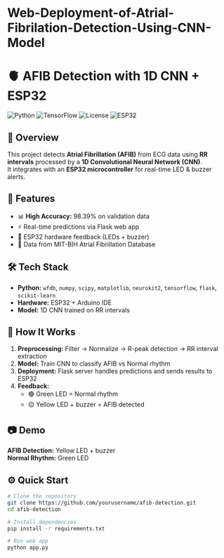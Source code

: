 # Web-Deployment-of-Atrial-Fibrilation-Detection-Using-CNN-Model
# 🫀 AFIB Detection with 1D CNN + ESP32

![Python](https://img.shields.io/badge/Python-3.9%2B-blue)
![TensorFlow](https://img.shields.io/badge/TensorFlow-2.x-orange)
![License](https://img.shields.io/badge/License-MIT-green)
![ESP32](https://img.shields.io/badge/Hardware-ESP32-yellow)

## 📌 Overview
This project detects **Atrial Fibrillation (AFIB)** from ECG data using **RR intervals** processed by a **1D Convolutional Neural Network (CNN)**.  
It integrates with an **ESP32 microcontroller** for real-time LED & buzzer alerts.

## 🚀 Features
- 📊 **High Accuracy:** 98.39% on validation data
- ⚡ Real-time predictions via Flask web app
- 🔔 ESP32 hardware feedback (LEDs + buzzer)
- 🔬 Data from MIT-BIH Atrial Fibrillation Database

## 🛠 Tech Stack
- **Python:** `wfdb`, `numpy`, `scipy`, `matplotlib`, `neurokit2`, `tensorflow`, `flask`, `scikit-learn`
- **Hardware:** ESP32 + Arduino IDE
- **Model:** 1D CNN trained on RR intervals

## 📂 How It Works
1. **Preprocessing:** Filter → Normalize → R-peak detection → RR interval extraction  
2. **Model:** Train CNN to classify AFIB vs Normal rhythm  
3. **Deployment:** Flask server handles predictions and sends results to ESP32  
4. **Feedback:**  
   - 🟢 Green LED = Normal rhythm  
   - 🟡 Yellow LED + buzzer = AFIB detected  

## 📷 Demo
**AFIB Detection:** Yellow LED + buzzer  
**Normal Rhythm:** Green LED

## ⚙️ Quick Start
```bash
# Clone the repository
git clone https://github.com/yourusername/afib-detection.git
cd afib-detection

# Install dependencies
pip install -r requirements.txt

# Run web app
python app.py
